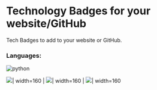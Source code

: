 # Technology Badges for your website/GitHub
Tech Badges to add to your website or GitHub.

### Languages:

![python](https://user-images.githubusercontent.com/84334654/186483799-9cbc34a6-0de5-4755-bcb5-f633ae96ad18.gif)

![](https://user-images.githubusercontent.com/84334654/186480094-6d166c23-e9dd-4a02-a418-4e43b0978543.gif)| width=160  |  ![](https://user-images.githubusercontent.com/84334654/186480132-a49dcaa4-a2ce-42b5-a31c-0102d940822e.gif)| width=160  |  ![](https://user-images.githubusercontent.com/84334654/186480115-2c744d18-364a-45cc-a685-65b041b583f2.gif)| width=160

